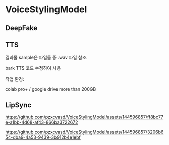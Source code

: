 # VoiceStylingModel
## DeepFake
## TTS

결과물 sample은 파일들 중 .wav 파일 참조. 

bark TTS 코드 수정하여 사용

작업 환경:

colab pro+ / google drive more than 200GB

## LipSync

https://github.com/pzxcvasd/VoiceStylingModel/assets/144596857/ff8bc77e-a1bb-4d68-af43-866ba3722672



https://github.com/pzxcvasd/VoiceStylingModel/assets/144596857/3206b654-dba9-4a53-9439-3b912b4e1ebf


